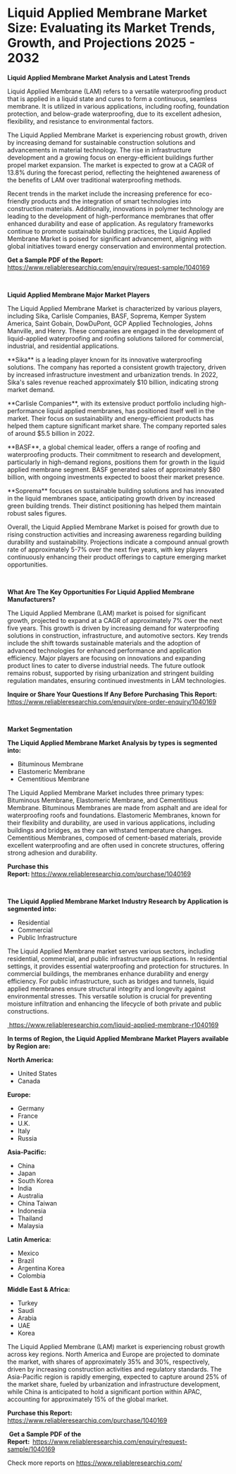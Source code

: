<p><h1>Liquid Applied Membrane Market Size: Evaluating its Market Trends, Growth, and Projections 2025 - 2032</h1></p><p><strong>Liquid Applied Membrane Market Analysis and Latest Trends</strong></p>
<p><p>Liquid Applied Membrane (LAM) refers to a versatile waterproofing product that is applied in a liquid state and cures to form a continuous, seamless membrane. It is utilized in various applications, including roofing, foundation protection, and below-grade waterproofing, due to its excellent adhesion, flexibility, and resistance to environmental factors.</p><p>The Liquid Applied Membrane Market is experiencing robust growth, driven by increasing demand for sustainable construction solutions and advancements in material technology. The rise in infrastructure development and a growing focus on energy-efficient buildings further propel market expansion. The market is expected to grow at a CAGR of 13.8% during the forecast period, reflecting the heightened awareness of the benefits of LAM over traditional waterproofing methods.</p><p>Recent trends in the market include the increasing preference for eco-friendly products and the integration of smart technologies into construction materials. Additionally, innovations in polymer technology are leading to the development of high-performance membranes that offer enhanced durability and ease of application. As regulatory frameworks continue to promote sustainable building practices, the Liquid Applied Membrane Market is poised for significant advancement, aligning with global initiatives toward energy conservation and environmental protection.</p></p>
<p><strong>Get a Sample PDF of the Report:&nbsp;</strong> <a href="https://www.reliableresearchiq.com/enquiry/request-sample/1040169?utm_campaign=2251&utm_medium=2&utm_source=Github&utm_content=ia&utm_term=31012025&utm_id=liquid-applied-membrane">https://www.reliableresearchiq.com/enquiry/request-sample/1040169</a></p>
<p>&nbsp;</p>
<p><strong>Liquid Applied Membrane Major Market Players</strong></p>
<p><p>The Liquid Applied Membrane Market is characterized by various players, including Sika, Carlisle Companies, BASF, Soprema, Kemper System America, Saint Gobain, DowDuPont, GCP Applied Technologies, Johns Manville, and Henry. These companies are engaged in the development of liquid-applied waterproofing and roofing solutions tailored for commercial, industrial, and residential applications.</p><p>**Sika** is a leading player known for its innovative waterproofing solutions. The company has reported a consistent growth trajectory, driven by increased infrastructure investment and urbanization trends. In 2022, Sika's sales revenue reached approximately $10 billion, indicating strong market demand.</p><p>**Carlisle Companies**, with its extensive product portfolio including high-performance liquid applied membranes, has positioned itself well in the market. Their focus on sustainability and energy-efficient products has helped them capture significant market share. The company reported sales of around $5.5 billion in 2022.</p><p>**BASF**, a global chemical leader, offers a range of roofing and waterproofing products. Their commitment to research and development, particularly in high-demand regions, positions them for growth in the liquid applied membrane segment. BASF generated sales of approximately $80 billion, with ongoing investments expected to boost their market presence.</p><p>**Soprema** focuses on sustainable building solutions and has innovated in the liquid membranes space, anticipating growth driven by increased green building trends. Their distinct positioning has helped them maintain robust sales figures.</p><p>Overall, the Liquid Applied Membrane Market is poised for growth due to rising construction activities and increasing awareness regarding building durability and sustainability. Projections indicate a compound annual growth rate of approximately 5-7% over the next five years, with key players continuously enhancing their product offerings to capture emerging market opportunities.</p></p>
<p>&nbsp;</p>
<p><strong>What Are The Key Opportunities For Liquid Applied Membrane Manufacturers?</strong></p>
<p><p>The Liquid Applied Membrane (LAM) market is poised for significant growth, projected to expand at a CAGR of approximately 7% over the next five years. This growth is driven by increasing demand for waterproofing solutions in construction, infrastructure, and automotive sectors. Key trends include the shift towards sustainable materials and the adoption of advanced technologies for enhanced performance and application efficiency. Major players are focusing on innovations and expanding product lines to cater to diverse industrial needs. The future outlook remains robust, supported by rising urbanization and stringent building regulation mandates, ensuring continued investments in LAM technologies.</p></p>
<p><strong>Inquire or Share Your Questions If Any Before Purchasing This Report:</strong> <a href="https://www.reliableresearchiq.com/enquiry/pre-order-enquiry/1040169?utm_campaign=2251&utm_medium=2&utm_source=Github&utm_content=ia&utm_term=31012025&utm_id=liquid-applied-membrane">https://www.reliableresearchiq.com/enquiry/pre-order-enquiry/1040169</a></p>
<p>&nbsp;</p>
<p><strong>Market Segmentation</strong></p>
<p><strong>The Liquid Applied Membrane Market Analysis by types is segmented into:</strong></p>
<p><ul><li>Bituminous Membrane</li><li>Elastomeric Membrane</li><li>Cementitious Membrane</li></ul></p>
<p><p>The Liquid Applied Membrane Market includes three primary types: Bituminous Membrane, Elastomeric Membrane, and Cementitious Membrane. Bituminous Membranes are made from asphalt and are ideal for waterproofing roofs and foundations. Elastomeric Membranes, known for their flexibility and durability, are used in various applications, including buildings and bridges, as they can withstand temperature changes. Cementitious Membranes, composed of cement-based materials, provide excellent waterproofing and are often used in concrete structures, offering strong adhesion and durability.</p></p>
<p><strong>Purchase this Report:&nbsp;</strong><a href="https://www.reliableresearchiq.com/purchase/1040169?utm_campaign=2251&utm_medium=2&utm_source=Github&utm_content=ia&utm_term=31012025&utm_id=liquid-applied-membrane">https://www.reliableresearchiq.com/purchase/1040169</a></p>
<p>&nbsp;</p>
<p><strong>The Liquid Applied Membrane Market Industry Research by Application is segmented into:</strong></p>
<p><ul><li>Residential</li><li>Commercial</li><li>Public Infrastructure</li></ul></p>
<p><p>The Liquid Applied Membrane market serves various sectors, including residential, commercial, and public infrastructure applications. In residential settings, it provides essential waterproofing and protection for structures. In commercial buildings, the membranes enhance durability and energy efficiency. For public infrastructure, such as bridges and tunnels, liquid applied membranes ensure structural integrity and longevity against environmental stresses. This versatile solution is crucial for preventing moisture infiltration and enhancing the lifecycle of both private and public constructions.</p></p>
<p><a href="https://www.reliableresearchiq.com/liquid-applied-membrane-r1040169?utm_campaign=2251&utm_medium=2&utm_source=Github&utm_content=ia&utm_term=31012025&utm_id=liquid-applied-membrane">&nbsp;https://www.reliableresearchiq.com/liquid-applied-membrane-r1040169</a></p>
<p><strong>In terms of Region, the Liquid Applied Membrane Market Players available by Region are:</strong></p>
<p>
    <p> <strong> North America: </strong>
        <ul>
            <li>United States</li>
            <li>Canada</li>
        </ul>
        </p> 
    <p> <strong> Europe: </strong>
        <ul>
            <li>Germany</li>
            <li>France</li>
            <li>U.K.</li>
            <li>Italy</li>
            <li>Russia</li>
        </ul>
        </p> 
    <p> <strong> Asia-Pacific: </strong>
        <ul>
            <li>China</li>
            <li>Japan</li>
            <li>South Korea</li>
            <li>India</li>
            <li>Australia</li>
            <li>China Taiwan</li>
            <li>Indonesia</li>
            <li>Thailand</li>
            <li>Malaysia</li>
        </ul>
        </p> 
    <p> <strong> Latin America: </strong>
        <ul>
            <li>Mexico</li>
            <li>Brazil</li>
            <li>Argentina Korea</li>
            <li>Colombia</li>
        </ul>
        </p> 
    <p> <strong> Middle East & Africa: </strong>
        <ul>
            <li>Turkey</li>
            <li>Saudi</li>
            <li>Arabia</li>
            <li>UAE</li>
            <li>Korea</li>
        </ul>
    </p>
    </p>
<p><p>The Liquid Applied Membrane (LAM) market is experiencing robust growth across key regions. North America and Europe are projected to dominate the market, with shares of approximately 35% and 30%, respectively, driven by increasing construction activities and regulatory standards. The Asia-Pacific region is rapidly emerging, expected to capture around 25% of the market share, fueled by urbanization and infrastructure development, while China is anticipated to hold a significant portion within APAC, accounting for approximately 15% of the global market.</p></p>
<p><strong>Purchase this Report: </strong><a href="https://www.reliableresearchiq.com/purchase/1040169?utm_campaign=2251&utm_medium=2&utm_source=Github&utm_content=ia&utm_term=31012025&utm_id=liquid-applied-membrane">https://www.reliableresearchiq.com/purchase/1040169</a></p>
<p>&nbsp;<strong>Get a Sample PDF of the Report:&nbsp;&nbsp;</strong><a href="https://www.reliableresearchiq.com/enquiry/request-sample/1040169?utm_campaign=2251&utm_medium=2&utm_source=Github&utm_content=ia&utm_term=31012025&utm_id=liquid-applied-membrane">https://www.reliableresearchiq.com/enquiry/request-sample/1040169</a></p>
<p><strong></strong></p>
<p>Check more reports on <a href="https://www.reliableresearchiq.com/?utm_campaign=2251&utm_medium=2&utm_source=Github&utm_content=ia&utm_term=31012025&utm_id=liquid-applied-membrane">https://www.reliableresearchiq.com/</a></p>